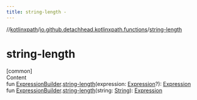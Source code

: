 ```yaml
---
title: string-length -
---
```

//[kotlinxpath](../index.md)/[io.github.detachhead.kotlinxpath.functions](index.md)/[string-length](string-length.md)



# string-length  
[common]  
Content  
fun [ExpressionBuilder](../io.github.detachhead.kotlinxpath.components/-expression-builder/index.md).[string-length](string-length.md)(expression: [Expression](../io.github.detachhead.kotlinxpath.components/-expression/index.md)?): [Expression](../io.github.detachhead.kotlinxpath.components/-expression/index.md)  
fun [ExpressionBuilder](../io.github.detachhead.kotlinxpath.components/-expression-builder/index.md).[string-length](string-length.md)(string: [String](https://kotlinlang.org/api/latest/jvm/stdlib/kotlin/-string/index.html)): [Expression](../io.github.detachhead.kotlinxpath.components/-expression/index.md)  



